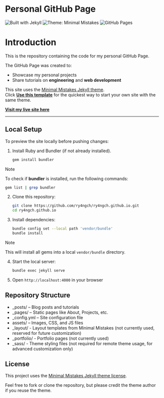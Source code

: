 # Personal GitHub Page
![Built with Jekyll](https://img.shields.io/badge/Built%20with-Jekyll-blue?logo=jekyll)
![Theme: Minimal Mistakes](https://img.shields.io/badge/Theme-Minimal%20Mistakes-lightgrey)
![GitHub Pages](https://img.shields.io/badge/Deployed%20on-GitHub%20Pages-222222?logo=github)


# Introduction
This is the repository containing the code for my personal GitHub Page.  

The GitHub Page was created to:
- Showcase my personal projects  
- Share tutorials on **engineering** and **web development**

This site uses the [Minimal Mistakes Jekyll theme](https://github.com/mmistakes/minimal-mistakes).  
Click [**Use this template**](https://github.com/mmistakes/mm-github-pages-starter/generate) for the quickest way to start your own site with the same theme.

[**Visit my live site here**](https://ry4ngch.github.io)

---

## Local Setup
To preview the site locally before pushing changes:
1. Install Ruby and Bundler (if not already installed).
    ```bash
    gem install bundler
    ```
> [!NOTE]
> To check if **bundler** is installed, run the following commands:
> ```bash
> gem list | grep bundler
> ```  

2. Clone this repository:
   ```bash
   git clone https://github.com/ry4ngch/ry4ngch.github.io.git
   cd ry4ngch.github.io
   ```

3. Install dependencies:
    ```bash
    bundle config set --local path 'vendor/bundle'
    bundle install
    ```
> [!NOTE]
> This will install all gems into a local `vendor/bundle` directory.

4. Start the local server:
    ```bash
    bundle exec jekyll serve
    ```
5. Open `http://localhost:4000` in your browser

## Repository Structure

- _posts/ – Blog posts and tutorials
- _pages/ – Static pages like About, Projects, etc.
- _config.yml – Site configuration file
- assets/ – Images, CSS, and JS files
- _layout/ - Layout templates from Minimal Mistakes (not currently used, reserved for future customization)
- _portfolio/ - Portfolio pages (not currently used)
- _sass/ - Theme styling files (not required for remote theme usage, for advanced customization only)

## License

This project uses the [Minimal Mistakes Jekyll theme license](https://github.com/mmistakes/minimal-mistakes/blob/master/LICENSE).

Feel free to fork or clone the repository, but please credit the theme author if you reuse the theme.

